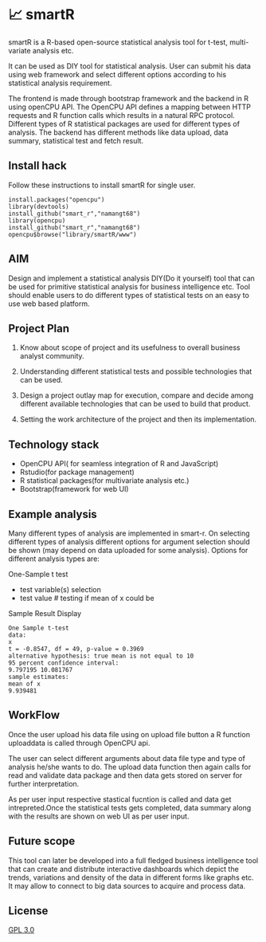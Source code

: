 # :chart_with_upwards_trend: smartR

smartR is a R-based open-source statistical analysis tool for t-test, multi-variate analysis etc.

It can be used as DIY tool for statistical analysis. User can submit his data using web framework and select different options according to his statistical analysis requirement.

The frontend is made through bootstrap framework and the backend in R using openCPU API.
The OpenCPU API defines a mapping between HTTP requests and R function calls which results in a natural RPC protocol. Different types of R statistical packages are used for different types of
analysis. The backend has different methods like data upload, data
summary, statistical test and fetch result.

## Install hack
Follow these instructions to install smartR for single user.
```
install.packages("opencpu")
library(devtools)
install_github("smart_r","namangt68")
library(opencpu)
install_github("smart_r","namangt68")
opencpu$browse("library/smartR/www")
```
## AIM
Design and implement a statistical analysis DIY(Do it yourself) tool that can
be used for primitive statistical analysis for business intelligence etc. Tool
should enable users to do different types of statistical tests on an easy to
use web based platform. 

## Project Plan
1. Know about scope of project and its usefulness to overall business analyst community.

2. Understanding different statistical tests and possible technologies that can be used.
3. Design a project outlay map for execution, compare and decide among different available technologies that can be used to build that product.
4. Setting the work architecture of the project and then its implementation.

## Technology stack

* OpenCPU API( for seamless integration of R and JavaScript)
* Rstudio(for package management)
* R statistical packages(for multivariate analysis etc.)
* Bootstrap(framework for web UI)

## Example analysis
Many different types of analysis are implemented in smart-r. On selecting
different types of analysis different options for argument selection should
be shown (may depend on data uploaded for some analysis). Options for
different analysis types are:

One-Sample t test
* test variable(s) selection
* test value # testing if mean of x could be

Sample Result Display

```
One Sample t-test
data:
x
t = -0.8547, df = 49, p-value = 0.3969
alternative hypothesis: true mean is not equal to 10
95 percent confidence interval:
9.797195 10.081767
sample estimates:
mean of x
9.939481
```

## WorkFlow
Once the user upload his data file using on upload file button a R function
uploaddata is called through OpenCPU api.

The user can select different arguments about data file type and type of
analysis he/she wants to do. The upload data function then again calls for
read and validate data package and then data gets stored on server for
further interpretation.

As per user input respective stastical fucntion is called and data get
intrepreted.Once the statistical tests gets completed, data summary along
with the results are shown on web UI as per user input.

## Future scope
This tool can later be developed into a full fledged business intelligence tool
that can create and distribute interactive dashboards which depict the
trends, variations and density of the data in different forms like graphs etc.
It may allow to connect to big data sources to acquire and process data.


## License

[GPL 3.0](LICENSE)
